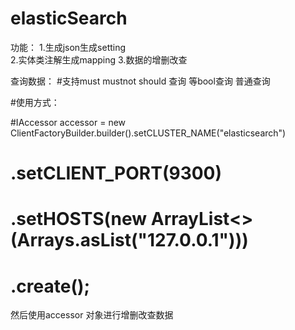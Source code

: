 # elasticSearch
功能：
1.生成json生成setting  
2.实体类注解生成mapping 
3.数据的增删改查

查询数据： 
#支持must mustnot should 查询 等bool查询 普通查询 
          
#使用方式：

#IAccessor accessor = new ClientFactoryBuilder.builder().setCLUSTER_NAME("elasticsearch") 
#                .setCLIENT_PORT(9300)
#                .setHOSTS(new ArrayList<>(Arrays.asList("127.0.0.1")))
#                .create(); 
                
然后使用accessor 对象进行增删改查数据     
